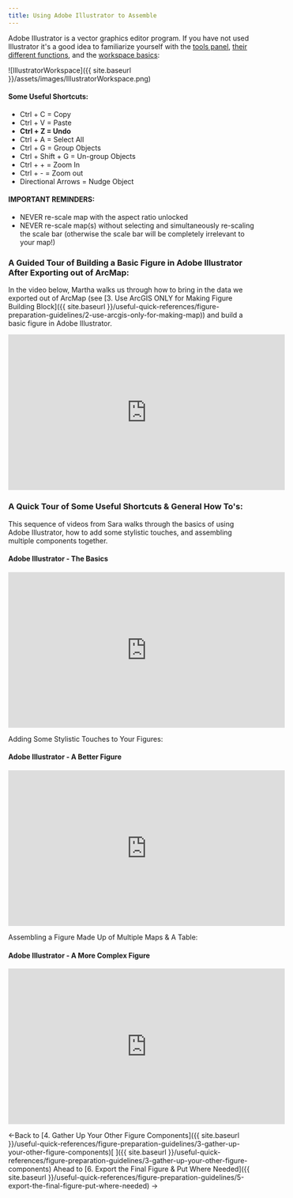 ```yaml
---
title: Using Adobe Illustrator to Assemble
---
```


Adobe Illustrator is a vector graphics editor program.  If you have not used Illustrator it's a good idea to familiarize yourself with the [tools panel](http://help.adobe.com/en_US/illustrator/cs/using/WS714a382cdf7d304e7e07d0100196cbc5f-6337a.html#WS714a382cdf7d304e7e07d0100196cbc5f-6335a), [their different functions](http://help.adobe.com/en_US/illustrator/cs/using/WS14386A18-6B9B-436d-8FF1-B98770564424.html), and the [workspace basics](http://help.adobe.com/en_US/illustrator/cs/using/WS714a382cdf7d304e7e07d0100196cbc5f-633aa.html):

![IllustratorWorkspace]({{ site.baseurl }}/assets/images/IllustratorWorkspace.png)

#### Some Useful Shortcuts:

- Ctrl + C = Copy
- Ctrl + V = Paste
- **Ctrl + Z = Undo**
- Ctrl + A = Select All
- Ctrl + G = Group Objects
- Ctrl + Shift + G = Un-group Objects
- Ctrl + + = Zoom In
- Ctrl + - = Zoom out
- Directional Arrows = Nudge Object

#### IMPORTANT REMINDERS:

- NEVER re-scale map with the aspect ratio unlocked
- NEVER re-scale map(s) without selecting and simultaneously re-scaling the scale bar (otherwise the scale bar will be completely irrelevant to your map!)

### A Guided Tour of Building a Basic Figure in Adobe Illustrator After Exporting out of ArcMap:

In the video below, Martha walks us through how to bring in the data we exported out of ArcMap (see [3. Use ArcGIS ONLY for Making Figure Building Block]({{ site.baseurl }}/useful-quick-references/figure-preparation-guidelines/2-use-arcgis-only-for-making-map)) and build a basic figure in Adobe Illustrator.

<iframe width="560" height="315" src="https://www.youtube.com/embed/hlvKHJJxaE8" frameborder="0" allowfullscreen></iframe>

### A Quick Tour of Some Useful Shortcuts & General How To's:

This sequence of videos from Sara walks through the basics of using Adobe Illustrator, how to add some stylistic touches, and assembling multiple components together.

#### Adobe Illustrator - The Basics

<iframe width="560" height="315" src="https://www.youtube.com/embed/w5RQQ30FGGc" frameborder="0" allowfullscreen></iframe>

Adding Some Stylistic Touches to Your Figures:

#### Adobe Illustrator - A Better Figure

<iframe width="560" height="315" src="https://www.youtube.com/embed/vBEFiGTRGDw" frameborder="0" allowfullscreen></iframe>

Assembling a Figure Made Up of Multiple Maps & A Table:

#### Adobe Illustrator - A More Complex Figure

<iframe width="560" height="315" src="https://www.youtube.com/embed/8TdzgGoBrhw" frameborder="0" allowfullscreen></iframe>

←Back to [4. Gather Up Your Other Figure Components]({{ site.baseurl }}/useful-quick-references/figure-preparation-guidelines/3-gather-up-your-other-figure-components)[ ]({{ site.baseurl }}/useful-quick-references/figure-preparation-guidelines/3-gather-up-your-other-figure-components)        Ahead to [6. Export the Final Figure & Put Where Needed]({{ site.baseurl }}/useful-quick-references/figure-preparation-guidelines/5-export-the-final-figure-put-where-needed) →

